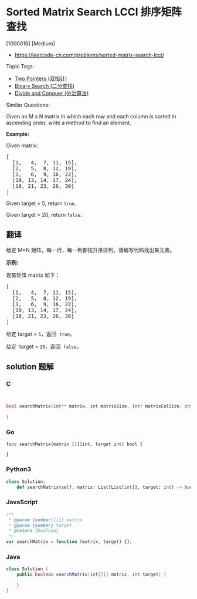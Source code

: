 # Sorted Matrix Search LCCI 排序矩阵查找

[1000016] [Medium]

- https://leetcode-cn.com/problems/sorted-matrix-search-lcci/

Topic Tags:

- [Two Pointers (双指针)](https://leetcode-cn.com/tag/two-pointers/)
- [Binary Search (二分查找)](https://leetcode-cn.com/tag/binary-search/)
- [Divide and Conquer (分治算法)](https://leetcode-cn.com/tag/divide-and-conquer/)

Similar Questions:

Given an M x N matrix in which each row and each column is sorted in ascending order, write a method to find an element.

**Example:**

Given matrix:

<pre>[
  [1,   4,  7, 11, 15],
  [2,   5,  8, 12, 19],
  [3,   6,  9, 16, 22],
  [10, 13, 14, 17, 24],
  [18, 21, 23, 26, 30]
]
</pre>

Given target = 5, return `true.`

Given target = 20, return `false.`

## 翻译

给定 M×N 矩阵，每一行、每一列都按升序排列，请编写代码找出某元素。

**示例:**

现有矩阵 matrix 如下：

<pre>[
  [1,   4,  7, 11, 15],
  [2,   5,  8, 12, 19],
  [3,   6,  9, 16, 22],
  [10, 13, 14, 17, 24],
  [18, 21, 23, 26, 30]
]
</pre>

给定 target = `5`，返回  `true`。

给定  target = `20`，返回  `false`。

## solution 题解

### C

```c


bool searchMatrix(int** matrix, int matrixSize, int* matrixColSize, int target){

}


```

### Go

```golang
func searchMatrix(matrix [][]int, target int) bool {

}
```

### Python3

```python
class Solution:
    def searchMatrix(self, matrix: List[List[int]], target: int) -> bool:
```

### JavaScript

```javascript
/**
 * @param {number[][]} matrix
 * @param {number} target
 * @return {boolean}
 */
var searchMatrix = function (matrix, target) {};
```

### Java

```java
class Solution {
    public boolean searchMatrix(int[][] matrix, int target) {

    }
}
```
